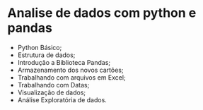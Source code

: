 # Analise de dados com python e pandas

 * Python Básico;
 * Estrutura de dados;
 * Introdução a Biblioteca Pandas;
 * Armazenamento dos novos cartões;
 * Trabalhando com arquivos em Excel;
 * Trabalhando com Datas;
 * Visualização de dados;
 * Análise Exploratória de dados.
